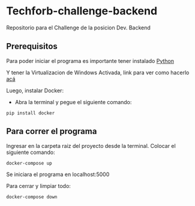 # Techforb-challenge-backend
Repositorio para el Challenge de la posicion Dev. Backend

## Prerequisitos

Para poder iniciar el programa es importante tener instalado [Python](https://www.python.org/downloads/)

Y tener la Virtualizacion de Windows Activada, link para ver como hacerlo [acá](https://support.microsoft.com/es-es/windows/habilitar-la-virtualizaci%C3%B3n-en-equipos-windows-11-c5578302-6e43-4b4b-a449-8ced115f58e1)

Luego, instalar Docker:
- Abra la terminal y pegue el siguiente comando:

```
pip install docker
```

## Para correr el programa

Ingresar en la carpeta raiz del proyecto desde la terminal.
Colocar el siguiente comando:

```
docker-compose up
```

Se iniciara el programa en localhost:5000


Para cerrar y limpiar todo:

```
docker-compose down
```